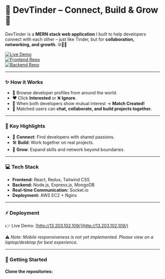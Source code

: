 # 💖 DevTinder – Connect, Build & Grow 🚀  

DevTinder is a **MERN stack web application** I built to help developers connect with each other – just like Tinder, but for **collaboration, networking, and growth.** 🌐👨‍💻  

[![Live Demo](https://img.shields.io/badge/Live%20Demo-Click%20Here-brightgreen?style=for-the-badge)](http://13.203.102.109/)  
[![Frontend Repo](https://img.shields.io/badge/Frontend-Repository-blue?style=for-the-badge&logo=react)](https://github.com/praveenudayagiri/DevTinder-Frontend-Production)  
[![Backend Repo](https://img.shields.io/badge/Backend-Repository-lightgrey?style=for-the-badge&logo=node.js)](https://github.com/praveenudayagiri/DevTinder-Backend-Production)  

---

### ✨ How it Works
- 👀 Browse developer profiles from around the world.  
- ❤️ Click **Interested** or ❌ **Ignore**.  
- 🔗 When both developers show mutual interest → **Match Created!**  
- 💬 Matched users can **chat, collaborate, and build projects together.**  

---

### 🌟 Key Highlights
- 🔗 **Connect**: Find developers with shared passions.  
- 🛠️ **Build**: Work together on real projects.  
- 🎯 **Grow**: Expand skills and network beyond boundaries.  

---

### 💻 Tech Stack
- **Frontend:** React, Redux, Tailwind CSS  
- **Backend:** Node.js, Express.js, MongoDB  
- **Real-time Communication:** Socket.io  
- **Deployment:** AWS EC2 + Nginx  

---

### ⚡ Deployment
👉 Live Demo: [http://13.203.102.109/](http://13.203.102.109/)  

⚠️ *Note: Mobile responsiveness is not yet implemented. Please view on a laptop/desktop for best experience.*  

---

### 🚀 Getting Started  

#### Clone the repositories:
